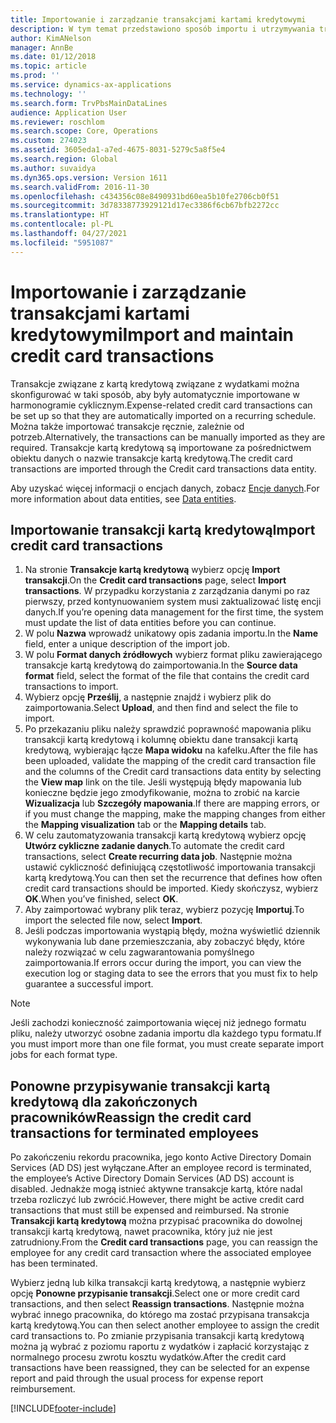 ```yaml
---
title: Importowanie i zarządzanie transakcjami kartami kredytowymi
description: W tym temat przedstawiono sposób importu i utrzymywania transakcji kartą kredytową związanych z wydatkami. Te transakcje można skonfigurować w taki sposób, aby były automatycznie importowane w harmonogramie cyklicznym, lub mogą też w razie potrzeby zostać zaimportowane ręcznie.
author: KimANelson
manager: AnnBe
ms.date: 01/12/2018
ms.topic: article
ms.prod: ''
ms.service: dynamics-ax-applications
ms.technology: ''
ms.search.form: TrvPbsMainDataLines
audience: Application User
ms.reviewer: roschlom
ms.search.scope: Core, Operations
ms.custom: 274023
ms.assetid: 3605eda1-a7ed-4675-8031-5279c5a8f5e4
ms.search.region: Global
ms.author: suvaidya
ms.dyn365.ops.version: Version 1611
ms.search.validFrom: 2016-11-30
ms.openlocfilehash: c434356c08e8490931bd60ea5b10fe2706cb0f51
ms.sourcegitcommit: 3d78338773929121d17ec3386f6cb67bfb2272cc
ms.translationtype: HT
ms.contentlocale: pl-PL
ms.lasthandoff: 04/27/2021
ms.locfileid: "5951087"
---
```

# <a name="import-and-maintain-credit-card-transactions"></a><span data-ttu-id="22dda-104">Importowanie i zarządzanie transakcjami kartami kredytowymi</span><span class="sxs-lookup"><span data-stu-id="22dda-104">Import and maintain credit card transactions</span></span>

<span data-ttu-id="22dda-105">Transakcje związane z kartą kredytową związane z wydatkami można skonfigurować w taki sposób, aby były automatycznie importowane w harmonogramie cyklicznym.</span><span class="sxs-lookup"><span data-stu-id="22dda-105">Expense-related credit card transactions can be set up so that they are automatically imported on a recurring schedule.</span></span> <span data-ttu-id="22dda-106">Można także importować transakcje ręcznie, zależnie od potrzeb.</span><span class="sxs-lookup"><span data-stu-id="22dda-106">Alternatively, the transactions can be manually imported as they are required.</span></span> <span data-ttu-id="22dda-107">Transakcje kartą kredytową są importowane za pośrednictwem obiektu danych o nazwie transakcje kartą kredytową.</span><span class="sxs-lookup"><span data-stu-id="22dda-107">The credit card transactions are imported through the Credit card transactions data entity.</span></span>

<span data-ttu-id="22dda-108">Aby uzyskać więcej informacji o encjach danych, zobacz [Encje danych](/dynamics365/fin-ops-core/dev-itpro/data-entities/data-entities).</span><span class="sxs-lookup"><span data-stu-id="22dda-108">For more information about data entities, see [Data entities](/dynamics365/fin-ops-core/dev-itpro/data-entities/data-entities).</span></span>

## <a name="import-credit-card-transactions"></a><span data-ttu-id="22dda-109">Importowanie transakcji kartą kredytową</span><span class="sxs-lookup"><span data-stu-id="22dda-109">Import credit card transactions</span></span>

1. <span data-ttu-id="22dda-110">Na stronie **Transakcje kartą kredytową** wybierz opcję **Import transakcji**.</span><span class="sxs-lookup"><span data-stu-id="22dda-110">On the **Credit card transactions** page, select **Import transactions**.</span></span> <span data-ttu-id="22dda-111">W przypadku korzystania z zarządzania danymi po raz pierwszy, przed kontynuowaniem system musi zaktualizować listę encji danych.</span><span class="sxs-lookup"><span data-stu-id="22dda-111">If you’re opening data management for the first time, the system must update the list of data entities before you can continue.</span></span>
2. <span data-ttu-id="22dda-112">W polu **Nazwa** wprowadź unikatowy opis zadania importu.</span><span class="sxs-lookup"><span data-stu-id="22dda-112">In the **Name** field, enter a unique description of the import job.</span></span>
3. <span data-ttu-id="22dda-113">W polu **Format danych źródłowych** wybierz format pliku zawierającego transakcje kartą kredytową do zaimportowania.</span><span class="sxs-lookup"><span data-stu-id="22dda-113">In the **Source data format** field, select the format of the file that contains the credit card transactions to import.</span></span>
4. <span data-ttu-id="22dda-114">Wybierz opcję **Prześlij**, a następnie znajdź i wybierz plik do zaimportowania.</span><span class="sxs-lookup"><span data-stu-id="22dda-114">Select **Upload**, and then find and select the file to import.</span></span>
5. <span data-ttu-id="22dda-115">Po przekazaniu pliku należy sprawdzić poprawność mapowania pliku transakcji kartą kredytową i kolumnę obiektu dane transakcji kartą kredytową, wybierając łącze **Mapa widoku** na kafelku.</span><span class="sxs-lookup"><span data-stu-id="22dda-115">After the file has been uploaded, validate the mapping of the credit card transaction file and the columns of the Credit card transactions data entity by selecting the **View map** link on the tile.</span></span> <span data-ttu-id="22dda-116">Jeśli występują błędy mapowania lub konieczne będzie jego zmodyfikowanie, można to zrobić na karcie **Wizualizacja** lub **Szczegóły mapowania**.</span><span class="sxs-lookup"><span data-stu-id="22dda-116">If there are mapping errors, or if you must change the mapping, make the mapping changes from either the **Mapping visualization** tab or the **Mapping details** tab.</span></span>
6. <span data-ttu-id="22dda-117">W celu zautomatyzowania transakcji kartą kredytową wybierz opcję **Utwórz cykliczne zadanie danych**.</span><span class="sxs-lookup"><span data-stu-id="22dda-117">To automate the credit card transactions, select **Create recurring data job**.</span></span> <span data-ttu-id="22dda-118">Następnie można ustawić cykliczność definiującą częstotliwość importowania transakcji kartą kredytową.</span><span class="sxs-lookup"><span data-stu-id="22dda-118">You can then set the recurrence that defines how often credit card transactions should be imported.</span></span> <span data-ttu-id="22dda-119">Kiedy skończysz, wybierz **OK**.</span><span class="sxs-lookup"><span data-stu-id="22dda-119">When you’ve finished, select **OK**.</span></span>
7. <span data-ttu-id="22dda-120">Aby zaimportować wybrany plik teraz, wybierz pozycję **Importuj**.</span><span class="sxs-lookup"><span data-stu-id="22dda-120">To import the selected file now, select **Import**.</span></span>
8. <span data-ttu-id="22dda-121">Jeśli podczas importowania wystąpią błędy, można wyświetlić dziennik wykonywania lub dane przemieszczania, aby zobaczyć błędy, które należy rozwiązać w celu zagwarantowania pomyślnego zaimportowania.</span><span class="sxs-lookup"><span data-stu-id="22dda-121">If errors occur during the import, you can view the execution log or staging data to see the errors that you must fix to help guarantee a successful import.</span></span>

> [!NOTE]
> <span data-ttu-id="22dda-122">Jeśli zachodzi konieczność zaimportowania więcej niż jednego formatu pliku, należy utworzyć osobne zadania importu dla każdego typu formatu.</span><span class="sxs-lookup"><span data-stu-id="22dda-122">If you must import more than one file format, you must create separate import jobs for each format type.</span></span>

## <a name="reassign-the-credit-card-transactions-for-terminated-employees"></a><span data-ttu-id="22dda-123">Ponowne przypisywanie transakcji kartą kredytową dla zakończonych pracowników</span><span class="sxs-lookup"><span data-stu-id="22dda-123">Reassign the credit card transactions for terminated employees</span></span>

<span data-ttu-id="22dda-124">Po zakończeniu rekordu pracownika, jego konto Active Directory Domain Services (AD DS) jest wyłączane.</span><span class="sxs-lookup"><span data-stu-id="22dda-124">After an employee record is terminated, the employee’s Active Directory Domain Services (AD DS) account is disabled.</span></span> <span data-ttu-id="22dda-125">Jednakże mogą istnieć aktywne transakcje kartą, które nadal trzeba rozliczyć lub zwrócić.</span><span class="sxs-lookup"><span data-stu-id="22dda-125">However, there might be active credit card transactions that must still be expensed and reimbursed.</span></span> <span data-ttu-id="22dda-126">Na stronie **Transakcji kartą kredytową** można przypisać pracownika do dowolnej transakcji kartą kredytową, nawet pracownika, który już nie jest zatrudniony.</span><span class="sxs-lookup"><span data-stu-id="22dda-126">From the **Credit card transactions** page, you can reassign the employee for any credit card transaction where the associated employee has been terminated.</span></span>

<span data-ttu-id="22dda-127">Wybierz jedną lub kilka transakcji kartą kredytową, a następnie wybierz opcję **Ponowne przypisanie transakcji**.</span><span class="sxs-lookup"><span data-stu-id="22dda-127">Select one or more credit card transactions, and then select **Reassign transactions**.</span></span> <span data-ttu-id="22dda-128">Następnie można wybrać innego pracownika, do którego ma zostać przypisana transakcja kartą kredytową.</span><span class="sxs-lookup"><span data-stu-id="22dda-128">You can then select another employee to assign the credit card transactions to.</span></span> <span data-ttu-id="22dda-129">Po zmianie przypisania transakcji kartą kredytową można ją wybrać z poziomu raportu z wydatków i zapłacić korzystając z normalnego procesu zwrotu kosztu wydatków.</span><span class="sxs-lookup"><span data-stu-id="22dda-129">After the credit card transactions have been reassigned, they can be selected for an expense report and paid through the usual process for expense report reimbursement.</span></span>


[!INCLUDE[footer-include](../includes/footer-banner.md)]